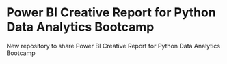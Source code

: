 # Power BI Creative Report for Python Data Analytics Bootcamp
New repository to share Power BI Creative Report for Python Data Analytics Bootcamp
